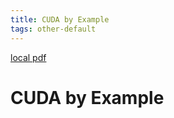 ```yaml
---
title: CUDA by Example
tags: other-default
---
```


[local pdf](../../../pdfs/CUDA_by_Example.pdf)

# CUDA by Example
